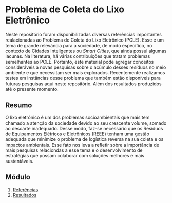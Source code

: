 # Problema de Coleta do Lixo Eletrônico

Neste repositório foram disponibilizadas diversas referências importantes realacionadas ao Problema de Coleta do Lixo Eletrônico (PCLE). Esse é um tema de grande relevância para a sociedade, de modo específico, no contexto de Cidades Inteligentes ou _Smart Cities_, que ainda possui algumas lacunas. Na literatura, há várias contribuições que tratam problemas semelhantes ao PCLE. Portanto, este material pode agregar conceitos consideráveis a novas pesquisas sobre o acúmulo desses resíduos no meio ambiente e que necessitam ser mais explorados. Recentemente realizamos testes em instâncias desse problema que também estão disponíveis para futuras pesquisas aqui neste repositório. Além dos resultados produzidos até o presente momento.


## Resumo

O lixo eletrônico é um dos problemas socioambientais que mais tem chamado a atenção da sociedade devido ao seu crescente volume, somado ao descarte inadequado. Desse modo, faz-se necessário que os Resíduos de Equipamentos Elétricos e Eletrônicos (REEE) tenham uma gestão adequada que minimize o problema de logística reversa na sua coleta e os impactos ambientais. Esse fato nos leva a refletir sobre a importância de mais pesquisas relaciondas a esse tema e o desenvolvimento de estratégias que possam colaborar com soluções melhores e mais sustentáveis. 


## Módulo
1. [Referências](Referências_PCLE.pdf)
2. [Resultados](Resultados_PCLE.pdf)
